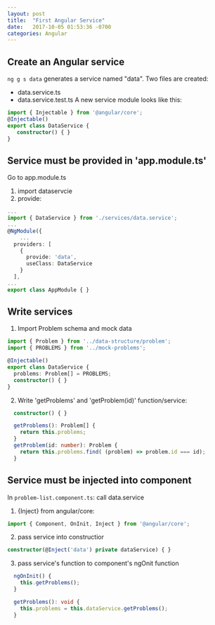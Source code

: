 ```yaml
---
layout: post
title:  "First Angular Service"
date:   2017-10-05 01:53:36 -0700
categories: Angular
---
```



## Create an Angular service

`ng g s data` generates a service named "data". Two files are created:
* data.service.ts
* data.service.test.ts
A new service module looks like this:
```ts
import { Injectable } from '@angular/core';
@Injectable()
export class DataService {
   constructor() { }
}
```

## Service must be provided in 'app.module.ts'

Go to app.module.ts
1. import dataservcie
2. provide:
```ts
...
import { DataService } from './services/data.service';
...
@NgModule({
	...
  providers: [
    {
      provide: 'data',
      useClass: DataService
    }
  ],
...
export class AppModule { }

```
## Write services

1. Import Problem schema and mock data
```ts
import { Problem } from '../data-structure/problem';
import { PROBLEMS } from '../mock-problems';

@Injectable()
export class DataService {
  problems: Problem[] = PROBLEMS;
  constructor() { }
}
```
2. Write 'getProblems' and 'getProblem(id)' function/service:
```ts
  constructor() { }

  getProblems(): Problem[] {
    return this.problems;
  }
  getProblem(id: number): Problem {
    return this.problems.find( (problem) => problem.id === id);
  }
```

## Service must be injected into component
In `problem-list.component.ts`: call data.service
1. {Inject} from angular/core:
```ts
import { Component, OnInit, Inject } from '@angular/core';
```
2. pass service into constructior
```ts
constructor(@Inject('data') private dataService) { }
```
3. pass service's function to component's ngOnit function

```ts
  ngOnInit() {
    this.getProblems();
  }

  getProblems(): void {
    this.problems = this.dataService.getProblems();
  }
```
